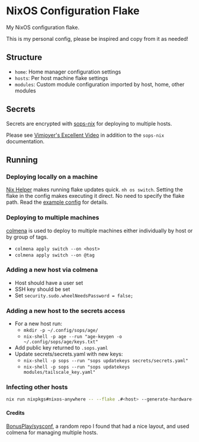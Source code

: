 # NixOS Configuration Flake

My NixOS configuration flake.

This is my personal config, please be inspired and copy from it as needed!

## Structure

- `home`: Home manager configuration settings
- `hosts`: Per host machine flake settings
- `modules`: Custom module configuration imported by host, home, other modules

## Secrets

Secrets are encrypted with [sops-nix](https://github.com/Mic92/sops-nix) for deploying to multiple hosts.

Please see [Vimjoyer's Excellent Video](https://www.youtube.com/watch?v=G5f6GC7SnhU) in addition to the `sops-nix` documentation.

## Running

### Deploying locally on a machine

[Nix Helper](https://github.com/viperML/nh) makes running flake updates quick. `nh os switch`. Setting the flake in the config makes executing it direct. No need to specify the flake path. Read the [example config](https://github.com/viperML/nh?tab=readme-ov-file#nixos-module) for details.

### Deploying to multiple machines

[colmena](https://github.com/zhaofengli/colmena) is used to deploy to multiple machines either individually by host or by group of tags.

- `colmena apply switch --on <host>`
- `colmena apply switch --on @tag`

### Adding a new host via colmena

- Host should have a user set
- SSH key should be set
- Set `security.sudo.wheelNeedsPassword = false;`

### Adding a new host to the secrets access

- For a new host run:  
  - `mkdir -p ~/.config/sops/age/`
  - `nix-shell -p age --run "age-keygen -o ~/.config/sops/age/keys.txt"`
- Add public key returned to `.sops.yaml`
- Update secrets/secrets.yaml with new keys:  
  - `nix-shell -p sops --run "sops updatekeys secrets/secrets.yaml"`
  - `nix-shell -p sops --run "sops updatekeys modules/tailscale_key.yaml"`

### Infecting other hosts

```bash
nix run nixpkgs#nixos-anywhere -- --flake .#<host> --generate-hardware-config nixos-generate-config ./hosts/<hosts>/hardware-configuration.nix --build-on-remote root@<ip>
```

#### Credits

[BonusPlay/sysconf](https://github.com/BonusPlay/sysconf), a random repo I found that had a nice layout, and used colmena for managing multiple hosts.
